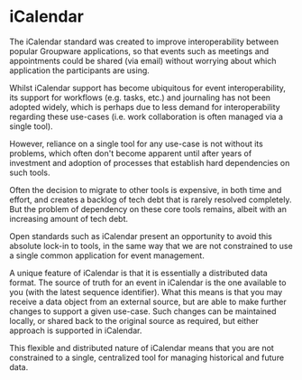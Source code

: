 # iCalendar

The iCalendar standard was created to improve interoperability between popular Groupware applications,
so that events such as meetings and appointments could be shared (via email) without worrying about
which application the participants are using.

Whilst iCalendar support has become ubiquitous for event interoperability, its support for workflows
(e.g. tasks, etc.) and journaling has not been adopted widely, which is perhaps due to less demand
for interoperability regarding these use-cases (i.e. work collaboration is often managed via a single tool).

However, reliance on a single tool for any use-case is not without its problems, which often don't become
apparent until after years of investment and adoption of processes that establish hard dependencies on
such tools. 

Often the decision to migrate to other tools is expensive, in both time and effort, and creates
a backlog of tech debt that is rarely resolved completely. But the problem of dependency on these core tools
remains, albeit with an increasing amount of tech debt.

Open standards such as iCalendar present an opportunity to avoid this absolute lock-in to tools, in the same
way that we are not constrained to use a single common application for event management.

A unique feature of iCalendar is that it is essentially a distributed data format. The source of truth for
an event in iCalendar is the one available to you (with the latest sequence identifier). What this means is
that you may receive a data object from an external source, but are able to make further changes to
support a given use-case. Such changes can be maintained locally, or shared back to the original source
as required, but either approach is supported in iCalendar.

This flexible and distributed nature of iCalendar means that you are not constrained to a single, centralized
tool for managing historical and future data.
